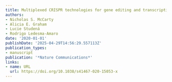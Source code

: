 ```yaml
---
title: Multiplexed CRISPR technologies for gene editing and transcriptional regulation
authors:
- Nicholas S. McCarty
- Alicia E. Graham
- Lucie Studená
- Rodrigo Ledesma‐Amaro
date: '2020-01-01'
publishDate: '2025-04-29T14:56:29.557113Z'
publication_types:
- manuscript
publication: '*Nature Communications*'
links:
- name: URL
  url: https://doi.org/10.1038/s41467-020-15053-x
---
```

